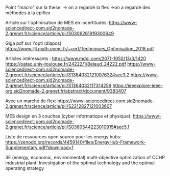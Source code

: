 Point "macro" sur la thèse:
-> on a regardé la flex
->on a regardé des méthodes à la epiflex


Article sur l'optimisation de MES en incertitudes:
https://www-sciencedirect-com.sid2nomade-2.grenet.fr/science/article/pii/S0306261919300649

Giga pdf sur l'opti (diapos)
https://www.ljll.math.upmc.fr/~cerf/Techniques_Optimisation_2018.pdf

Articles intéressants :
https://www.mdpi.com/2071-1050/13/3/1420
https://oatao.univ-toulouse.fr/24222/1/Belaud_24222.pdf
https://www-sciencedirect-com.sid2nomade-2.grenet.fr/science/article/pii/S1364032121007632#sec3.2
https://www-sciencedirect-com.sid2nomade-2.grenet.fr/science/article/pii/S1364032117314259
https://ieeexplore-ieee-org.sid2nomade-2.grenet.fr/abstract/document/9383407

Avec un marché de flex:
https://www-sciencedirect-com.sid2nomade-2.grenet.fr/science/article/pii/S2212827121003607

MES design en 3 couches (cyber informatique et physique):
https://www-sciencedirect-com.sid2nomade-2.grenet.fr/science/article/pii/S0360544223010915#sec5.1

Liste de ressources open source pour les energy hubs:
https://zenodo.org/records/4459140/files/EnergyHub-Framework-Supplementary.pdf?download=1

 3E (energy, economic, environmental) multi-objective optimization of CCHP industrial plant: Investigation of the optimal technology and the optimal operating strategy
